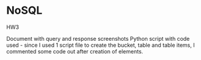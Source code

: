 # NoSQL
HW3

Document with query and response screenshots
Python script with code used - since I used 1 script file to create the bucket, table and table items, I commented some code out after creation of elements. 
